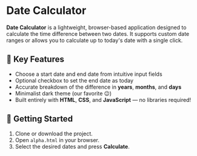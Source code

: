 # Date Calculator

**Date Calculator** is a lightweight, browser-based application designed to calculate the time difference between two dates. It supports custom date ranges or allows you to calculate up to today's date with a single click.

## 🧠 Key Features

- Choose a start date and end date from intuitive input fields
- Optional checkbox to set the end date as today
- Accurate breakdown of the difference in **years**, **months**, and **days**
- Minimalist dark theme (our favorite 😉)
- Built entirely with **HTML**, **CSS**, and **JavaScript** — no libraries required!

## 🚀 Getting Started

1. Clone or download the project.
2. Open `alpha.html` in your browser.
3. Select the desired dates and press **Calculate**.

#

